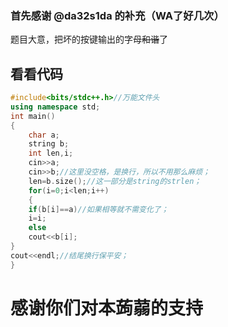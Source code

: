 ### 首先感谢 @da32s1da 的补充（WA了好几次）
题目大意，把坏的按键输出的字母~~和谐~~了

## 看看代码


```cpp
#include<bits/stdc++.h>//万能文件头
using namespace std;
int main()
{
	char a;
	string b;
	int len,i;
	cin>>a;
	cin>>b;//这里没空格，是换行，所以不用那么麻烦；
	len=b.size();//这一部分是string的strlen；
	for(i=0;i<len;i++)
	{
	if(b[i]==a)//如果相等就不需变化了；
	i=i;
	else
	cout<<b[i];
}
cout<<endl;//结尾换行保平安；
}
```

# 感谢你们对本蒟蒻的支持